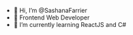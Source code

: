 - 👋 Hi, I’m @SashanaFarrier
- 👀 Frontend Web Developer
- 🌱 I’m currently learning ReactJS and C#


<!---
SashanaFarrier/SashanaFarrier is a ✨ special ✨ repository because its `README.md` (this file) appears on your GitHub profile.
You can click the Preview link to take a look at your changes.
--->
